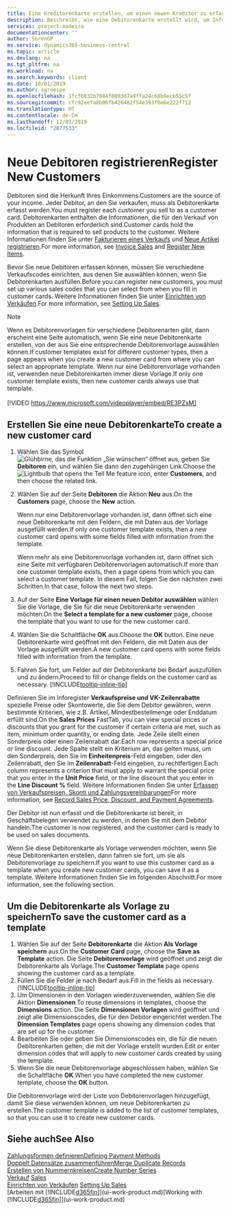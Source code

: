 ```yaml
---
title: Eine Kreditorenkarte erstellen, um einen neuen Kreditor zu erfassen | Microsoft Docs
description: Beschreibt, wie eine Debitorenkarte erstellt wird, um Informationen zu jedem neuen Debitor oder Clients zu erfassen, an die Sie verkaufen.
services: project-madeira
documentationcenter: ''
author: SorenGP
ms.service: dynamics365-business-central
ms.topic: article
ms.devlang: na
ms.tgt_pltfrm: na
ms.workload: na
ms.search.keywords: client
ms.date: 10/01/2019
ms.author: sgroespe
ms.openlocfilehash: 1fcf6032b7084f0893d7a9ffa24c68b9ecb55c5f
ms.sourcegitcommit: cfc92eefa8b06fb426482f54e393f0e6e222f712
ms.translationtype: HT
ms.contentlocale: de-CH
ms.lasthandoff: 12/03/2019
ms.locfileid: "2877533"
---
```

# <a name="register-new-customers"></a><span data-ttu-id="9ba2d-103">Neue Debitoren registrieren</span><span class="sxs-lookup"><span data-stu-id="9ba2d-103">Register New Customers</span></span>
<span data-ttu-id="9ba2d-104">Debitoren sind die Herkunft Ihres Einkommens.</span><span class="sxs-lookup"><span data-stu-id="9ba2d-104">Customers are the source of your income.</span></span> <span data-ttu-id="9ba2d-105">Jeder Debitor, an den Sie verkaufen, muss als Debitorenkarte erfasst werden.</span><span class="sxs-lookup"><span data-stu-id="9ba2d-105">You must register each customer you sell to as a customer card.</span></span> <span data-ttu-id="9ba2d-106">Debitorenkarten enthalten die Informationen, die für den Verkauf von Produkten an Debitoren erforderlich sind.</span><span class="sxs-lookup"><span data-stu-id="9ba2d-106">Customer cards hold the information that is required to sell products to the customer.</span></span> <span data-ttu-id="9ba2d-107">Weitere Informationen finden Sie unter [Fakturieren eines Verkaufs](sales-how-invoice-sales.md) und [Neue Artikel registrieren](inventory-how-register-new-items.md).</span><span class="sxs-lookup"><span data-stu-id="9ba2d-107">For more information, see [Invoice Sales](sales-how-invoice-sales.md) and [Register New Items](inventory-how-register-new-items.md).</span></span>  

<span data-ttu-id="9ba2d-108">Bevor Sie neue Debitoren erfassen können, müssen Sie verschiedene Verkaufscodes einrichten, aus denen Sie auswählen können, wenn Sie Debitorenkarten ausfüllen.</span><span class="sxs-lookup"><span data-stu-id="9ba2d-108">Before you can register new customers, you must set up various sales codes that you can select from when you fill in customer cards.</span></span> <span data-ttu-id="9ba2d-109">Weitere Informationen finden Sie unter [Einrichten von Verkäufen](sales-setup-sales.md).</span><span class="sxs-lookup"><span data-stu-id="9ba2d-109">For more information, see [Setting Up Sales](sales-setup-sales.md).</span></span>

> [!NOTE]  
>   <span data-ttu-id="9ba2d-110">Wenn es Debitorenvorlagen für verschiedene Debitorenarten gibt, dann erscheint eine Seite automatisch, wenn Sie eine neue Debitorenkarte erstellen, von der aus Sie eine entsprechende Debitorenvorlage auswählen können.</span><span class="sxs-lookup"><span data-stu-id="9ba2d-110">If customer templates exist for different customer types, then a page appears when you create a new customer card from where you can select an appropriate template.</span></span> <span data-ttu-id="9ba2d-111">Wenn nur eine Debitorenvorlage vorhanden ist, verwenden neue Debitorenkarten immer diese Vorlage.</span><span class="sxs-lookup"><span data-stu-id="9ba2d-111">If only one customer template exists, then new customer cards always use that template.</span></span>
<br><br>
> [!VIDEO https://www.microsoft.com/videoplayer/embed/RE3PZsM]

## <a name="to-create-a-new-customer-card"></a><span data-ttu-id="9ba2d-112">Erstellen Sie eine neue Debitorenkarte</span><span class="sxs-lookup"><span data-stu-id="9ba2d-112">To create a new customer card</span></span>
1. <span data-ttu-id="9ba2d-113">Wählen Sie das Symbol ![Glühbirne, das die Funktion „Sie wünschen“ öffnet](media/ui-search/search_small.png "Tell Me-Funktion") aus, geben Sie **Debitoren** ein, und wählen Sie dann den zugehörigen Link.</span><span class="sxs-lookup"><span data-stu-id="9ba2d-113">Choose the ![Lightbulb that opens the Tell Me feature](media/ui-search/search_small.png "Tell me what you want to do") icon, enter **Customers**, and then choose the related link.</span></span>  
2. <span data-ttu-id="9ba2d-114">Wählen Sie auf der Seite **Debitoren** die Aktion **Neu** aus.</span><span class="sxs-lookup"><span data-stu-id="9ba2d-114">On the **Customers** page, choose the **New** action.</span></span>

    <span data-ttu-id="9ba2d-115">Wenn nur eine Debitorenvorlage vorhanden ist, dann öffnet sich eine neue Debitorenkarte mit den Feldern, die mit Daten aus der Vorlage ausgefüllt werden.</span><span class="sxs-lookup"><span data-stu-id="9ba2d-115">If only one customer template exists, then a new customer card opens with some fields filled with information from the template.</span></span>

    <span data-ttu-id="9ba2d-116">Wenn mehr als eine Debitorenvorlage vorhanden ist, dann öffnet sich eine Seite mit verfügbaren Debitorenvorlagen automatisch.</span><span class="sxs-lookup"><span data-stu-id="9ba2d-116">If more than one customer template exists, then a page opens from which you can select a customer template.</span></span> <span data-ttu-id="9ba2d-117">In diesem Fall, folgen Sie den nächsten zwei Schritten.</span><span class="sxs-lookup"><span data-stu-id="9ba2d-117">In that case, follow the next two steps.</span></span>
3. <span data-ttu-id="9ba2d-118">Auf der Seite **Eine Vorlage für einen neuen Debitor auswählen** wählen Sie die Vorlage, die Sie für die neue Debitorenkarte verwenden möchten.</span><span class="sxs-lookup"><span data-stu-id="9ba2d-118">On the **Select a template for a new customer** page, choose the template that you want to use for the new customer card.</span></span>
4. <span data-ttu-id="9ba2d-119">Wählen Sie die Schaltfläche **OK** aus.</span><span class="sxs-lookup"><span data-stu-id="9ba2d-119">Choose the **OK** button.</span></span> <span data-ttu-id="9ba2d-120">Eine neue Debitorenkarte wird geöffnet mit den Feldern, die mit Daten aus der Vorlage ausgefüllt werden.</span><span class="sxs-lookup"><span data-stu-id="9ba2d-120">A new customer card opens with some fields filled with information from the template.</span></span>  
5. <span data-ttu-id="9ba2d-121">Fahren Sie fort, um Felder auf der Debitorenkarte bei Bedarf auszufüllen und zu ändern.</span><span class="sxs-lookup"><span data-stu-id="9ba2d-121">Proceed to fill or change fields on the customer card as necessary.</span></span> [!INCLUDE[tooltip-inline-tip](includes/tooltip-inline-tip_md.md)]

<span data-ttu-id="9ba2d-122">Definieren Sie im Inforegister **Verkaufspreise und VK-Zeilenrabatte** spezielle Preise oder Skontowerte, die Sie dem Debitor gewähren, wenn bestimmte Kriterien, wie z.B. Artikel, Mindestbestellmenge oder Enddatum erfüllt sind.</span><span class="sxs-lookup"><span data-stu-id="9ba2d-122">On the **Sales Prices** FastTab, you can view special prices or discounts that you grant for the customer if certain criteria are met, such as item, minimum order quantity, or ending date.</span></span> <span data-ttu-id="9ba2d-123">Jede Zeile stellt einen Sonderpreis oder einen Zeilenrabatt dar.</span><span class="sxs-lookup"><span data-stu-id="9ba2d-123">Each row represents a special price or line discount.</span></span> <span data-ttu-id="9ba2d-124">Jede Spalte stellt ein Kriterium an, das gelten muss, um den Sonderpreis, den Sie im **Einheitenpreis**-Feld eingeben, oder den Zeilenrabatt, den Sie im **Zeilenrabatt**-Feld eingeben, zu rechtfertigen.</span><span class="sxs-lookup"><span data-stu-id="9ba2d-124">Each column represents a criterion that must apply to warrant the special price that you enter in the **Unit Price** field, or the line discount that you enter in the **Line Discount %** field.</span></span> <span data-ttu-id="9ba2d-125">Weitere Informationen finden Sie unter [Erfassen von Verkaufspreisen, Skonti und Zahlungsvereinbarungen](sales-how-record-sales-price-discount-payment-agreements.md)</span><span class="sxs-lookup"><span data-stu-id="9ba2d-125">For more information, see [Record Sales Price, Discount, and Payment Agreements](sales-how-record-sales-price-discount-payment-agreements.md).</span></span>

<span data-ttu-id="9ba2d-126">Der Debitor ist nun erfasst und die Debitorenkarte ist bereit, in Geschäftsbelegen verwendet zu werden, in denen Sie mit dem Debitor handeln.</span><span class="sxs-lookup"><span data-stu-id="9ba2d-126">The customer is now registered, and the customer card is ready to be used on sales documents.</span></span>

<span data-ttu-id="9ba2d-127">Wenn Sie diese Debitorenkarte als Vorlage verwenden möchten, wenn Sie neue Debitorenkarten erstellen, dann fahren sie fort, um sie als Debitorenvorlage zu speichern.</span><span class="sxs-lookup"><span data-stu-id="9ba2d-127">If you want to use this customer card as a template when you create new customer cards, you can save it as a template.</span></span> <span data-ttu-id="9ba2d-128">Weitere Informationen finden Sie im folgenden Abschnitt.</span><span class="sxs-lookup"><span data-stu-id="9ba2d-128">For more information, see the following section.</span></span>

## <a name="to-save-the-customer-card-as-a-template"></a><span data-ttu-id="9ba2d-129">Um die Debitorenkarte als Vorlage zu speichern</span><span class="sxs-lookup"><span data-stu-id="9ba2d-129">To save the customer card as a template</span></span>
1. <span data-ttu-id="9ba2d-130">Wählen Sie auf der Seite **Debitorenkarte** die Aktion **Als Vorlage speichern** aus.</span><span class="sxs-lookup"><span data-stu-id="9ba2d-130">On the **Customer Card** page, choose the **Save as Template** action.</span></span> <span data-ttu-id="9ba2d-131">Die Seite **Debitorenvorlage** wird geöffnet und zeigt die Debitorenkarte als Vorlage.</span><span class="sxs-lookup"><span data-stu-id="9ba2d-131">The **Customer Template** page opens showing the customer card as a template.</span></span>
2. <span data-ttu-id="9ba2d-132">Füllen Sie die Felder je nach Bedarf aus.</span><span class="sxs-lookup"><span data-stu-id="9ba2d-132">Fill in the fields as necessary.</span></span> [!INCLUDE[tooltip-inline-tip](includes/tooltip-inline-tip_md.md)]
3. <span data-ttu-id="9ba2d-133">Um Dimensionen in den Vorlagen wiederzuverwenden, wählen Sie die Aktion **Dimensionen**.</span><span class="sxs-lookup"><span data-stu-id="9ba2d-133">To reuse dimensions in templates, choose the **Dimensions** action.</span></span> <span data-ttu-id="9ba2d-134">Die Seite **Dimensionen Vorlagen** wird geöffnet und zeigt alle Dimensionscodes, die für den Debitor eingerichtet werden.</span><span class="sxs-lookup"><span data-stu-id="9ba2d-134">The **Dimension Templates** page opens showing any dimension codes that are set up for the customer.</span></span>
4. <span data-ttu-id="9ba2d-135">Bearbeiten Sie oder geben Sie Dimensionscodes ein, die für die neuen Debitorenkarten gelten, die mit der Vorlage erstellt wurden.</span><span class="sxs-lookup"><span data-stu-id="9ba2d-135">Edit or enter dimension codes that will apply to new customer cards created by using the template.</span></span>  
5. <span data-ttu-id="9ba2d-136">Wenn Sie die neue Debitorenvorlage abgeschlossen haben, wählen Sie die Schaltfläche **OK**.</span><span class="sxs-lookup"><span data-stu-id="9ba2d-136">When you have completed the new customer template, choose the **OK** button.</span></span>

<span data-ttu-id="9ba2d-137">Die Debitorenvorlage wird der Liste von Debitorenvorlagen hinzugefügt, damit Sie diese verwenden können, um neue Debitorenkarten zu erstellen.</span><span class="sxs-lookup"><span data-stu-id="9ba2d-137">The customer template is added to the list of customer templates, so that you can use it to create new customer cards.</span></span>

## <a name="see-also"></a><span data-ttu-id="9ba2d-138">Siehe auch</span><span class="sxs-lookup"><span data-stu-id="9ba2d-138">See Also</span></span>
[<span data-ttu-id="9ba2d-139">Zahlungsformen definieren</span><span class="sxs-lookup"><span data-stu-id="9ba2d-139">Defining Payment Methods</span></span>](finance-payment-methods.md)  
[<span data-ttu-id="9ba2d-140">Doppelt Datensätze zusammenführen</span><span class="sxs-lookup"><span data-stu-id="9ba2d-140">Merge Duplicate Records</span></span>](sales-how-merge-duplicate-records.md)  
[<span data-ttu-id="9ba2d-141">Erstellen von Nummernkreisen</span><span class="sxs-lookup"><span data-stu-id="9ba2d-141">Create Number Series</span></span>](ui-create-number-series.md)  
<span data-ttu-id="9ba2d-142">[Verkauf](sales-manage-sales.md)  </span><span class="sxs-lookup"><span data-stu-id="9ba2d-142">[Sales](sales-manage-sales.md)  </span></span>  
<span data-ttu-id="9ba2d-143">[Einrichten von Verkäufen](sales-setup-sales.md)  </span><span class="sxs-lookup"><span data-stu-id="9ba2d-143">[Setting Up Sales](sales-setup-sales.md)  </span></span>  
<span data-ttu-id="9ba2d-144">[Arbeiten mit [!INCLUDE[d365fin](includes/d365fin_md.md)]](ui-work-product.md)</span><span class="sxs-lookup"><span data-stu-id="9ba2d-144">[Working with [!INCLUDE[d365fin](includes/d365fin_md.md)]](ui-work-product.md)</span></span>
